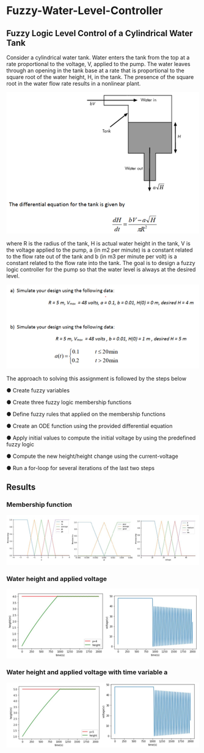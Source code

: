 # Fuzzy-Water-Level-Controller

## Fuzzy Logic Level Control of a Cylindrical Water Tank
Consider a cylindrical water tank. Water enters the tank from the top at a rate proportional to the voltage, V, applied to the pump. The water leaves through an opening in the tank base at a rate that is proportional to the square root of the water height, H, in the tank. The presence of the square root in the water flow rate results in a nonlinear plant.

![alt text](https://github.com/AnjanaDeSilva1114/fuzzy-water-level/blob/main/q_image.png?raw=true)

where R is the radius of the tank, H is actual water height in the tank, V is the voltage applied to the pump, a (in m2 per minute) is a constant related to the flow rate out of the tank and b (in m3 per minute per volt) is a constant related to the flow rate into the tank. The goal is to design a fuzzy logic controller for the pump so that the water level is always at the desired level.

![alt text](https://github.com/AnjanaDeSilva1114/fuzzy-water-level/blob/main/qs.png?raw=true)

The approach to solving this assignment is followed by the steps below

● Create fuzzy variables

● Create three fuzzy logic membership functions

● Define fuzzy rules that applied on the membership functions

● Create an ODE function using the provided differential equation

● Apply initial values to compute the initial voltage by using the predefined fuzzy logic

● Compute the new height/height change using the current-voltage

● Run a for-loop for several iterations of the last two steps

## Results
### Membership function
![alt text](https://github.com/AnjanaDeSilva1114/fuzzy-water-level/blob/main/MembershipFunction.JPG?raw=true)
### Water height and applied voltage
![alt text](https://github.com/AnjanaDeSilva1114/fuzzy-water-level/blob/main/Results_P1.JPG?raw=true)
### Water height and applied voltage with time variable a
![alt text](https://github.com/AnjanaDeSilva1114/fuzzy-water-level/blob/main/Results_P2.JPG?raw=true)
